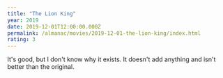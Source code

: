 ```yaml
---
title: "The Lion King"
year: 2019
date: 2019-12-01T12:00:00.000Z
permalink: /almanac/movies/2019-12-01-the-lion-king/index.html
rating: 3
---
```


It's good, but I don't know why it exists. It doesn't add anything and isn't better than the original.